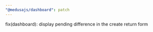 ```yaml
---
"@medusajs/dashboard": patch
---
```


fix(dashboard): display pending difference in the create return form
